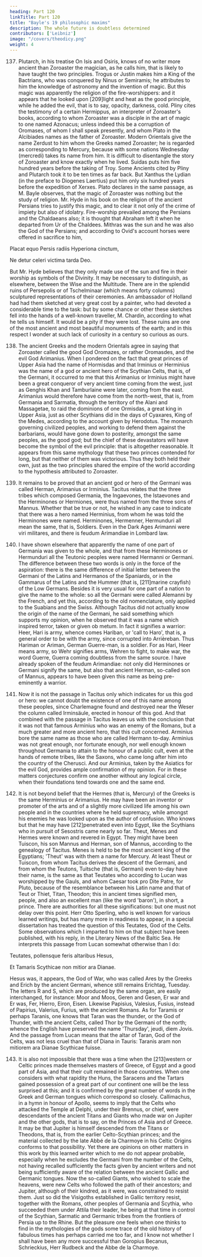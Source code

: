 ```yaml
---
heading: Part 120
linkTitle: Part 120
title: "Bayle's 19 philosophic maxims"
description: The whole future is doubtless determined
contributors: ['Leibniz']
image: "/covers/theodicy.png"
weight: 4
---
```



137. Plutarch, in his treatise On Isis and Osiris, knows of no writer more ancient than Zoroaster the magician, as he calls him, that is likely to have taught the two principles. Trogus or Justin makes him a King of the Bactrians, who was conquered by Ninus or Semiramis; he attributes to him the knowledge of astronomy and the invention of magic. But this magic was apparently the religion of the fire-worshippers: and it appears that he looked upon [209]light and heat as the good principle, while he added the evil, that is to say, opacity, darkness, cold. Pliny cites the testimony of a certain Hermippus, an interpreter of Zoroaster's books, according to whom Zoroaster was a disciple in the art of magic to one named Azonacus; unless indeed this be a corruption of Oromases, of whom I shall speak presently, and whom Plato in the Alcibiades names as the father of Zoroaster. Modern Orientals give the name Zerdust to him whom the Greeks named Zoroaster; he is regarded as corresponding to Mercury, because with some nations Wednesday (mercredi) takes its name from him. It is difficult to disentangle the story of Zoroaster and know exactly when he lived. Suidas puts him five hundred years before the taking of Troy. Some Ancients cited by Pliny and Plutarch took it to be ten times as far back. But Xanthus the Lydian (in the preface to Diogenes Laertius) put him only six hundred years before the expedition of Xerxes. Plato declares in the same passage, as M. Bayle observes, that the magic of Zoroaster was nothing but the study of religion. Mr. Hyde in his book on the religion of the ancient Persians tries to justify this magic, and to clear it not only of the crime of impiety but also of idolatry. Fire-worship prevailed among the Persians and the Chaldaeans also; it is thought that Abraham left it when he departed from Ur of the Chaldees. Mithras was the sun and he was also the God of the Persians; and according to Ovid's account horses were offered in sacrifice to him,

Placat equo Persis radiis Hyperiona cinctum,

Ne detur celeri victima tarda Deo.

But Mr. Hyde believes that they only made use of the sun and fire in their worship as symbols of the Divinity. It may be necessary to distinguish, as elsewhere, between the Wise and the Multitude. There are in the splendid ruins of Persepolis or of Tschelminaar (which means forty columns) sculptured representations of their ceremonies. An ambassador of Holland had had them sketched at very great cost by a painter, who had devoted a considerable time to the task: but by some chance or other these sketches fell into the hands of a well-known traveller, M. Chardin, according to what he tells us himself. It would be a pity if they were lost. These ruins are one of the most ancient and most beautiful monuments of the earth; and in this respect I wonder at such lack of curiosity in a century so curious as ours.


138. The ancient Greeks and the modern Orientals agree in saying that Zoroaster called the good God Oromazes, or rather Oromasdes, and the evil God Arimanius. When I pondered on the fact that great princes of Upper Asia had the name of Hormisdas and that Irminius or Herminius was the name of a god or ancient hero of the Scythian Celts, that is, of the Germani, it occurred to me that this Arimanius or Irminius might have been a great conqueror of very ancient time coming from the west, just as Genghis Khan and Tamburlaine were later, coming from the east. Arimanius would therefore have come from the north-west, that is, from Germania and Sarmatia, through the territory of the Alani and Massagetae, to raid the dominions of one Ormisdas, a great king in Upper Asia, just as other Scythians did in the days of Cyaxares, King of the Medes, according to the account given by Herodotus. The monarch governing civilized peoples, and working to defend them against the barbarians, would have gone down to posterity, amongst the same peoples, as the good god; but the chief of these devastators will have become the symbol of the evil principle: that is altogether reasonable. It appears from this same mythology that these two princes contended for long, but that neither of them was victorious. Thus they both held their own, just as the two principles shared the empire of the world according to the hypothesis attributed to Zoroaster.

139. It remains to be proved that an ancient god or hero of the Germani was called Herman, Arimanius or Irminius. Tacitus relates that the three tribes which composed Germania, the Ingaevones, the Istaevones and the Herminones or Hermiones, were thus named from the three sons of Mannus. Whether that be true or not, he wished in any case to indicate that there was a hero named Herminius, from whom he was told the Herminones were named. Herminones, Hermenner, Hermunduri all mean the same, that is, Soldiers. Even in the Dark Ages Arimanni were viri militares, and there is feudum Arimandiae in Lombard law.

140. I have shown elsewhere that apparently the name of one part of Germania was given to the whole, and that from these Herminones or Hermunduri all the Teutonic peoples were named Hermanni or Germani. The difference between these two words is only in the force of the aspiration: there is the same difference of initial letter between the Germani of the Latins and Hermanos of the Spaniards, or in the Gammarus of the Latins and the Hummer (that is, [211]marine crayfish) of the Low Germans. Besides it is very usual for one part of a nation to give the name to the whole: so all the Germani were called Alemanni by the French, and yet this, according to the old nomenclature, only applied to the Suabians and the Swiss. Although Tacitus did not actually know the origin of the name of the Germani, he said something which supports my opinion, when he observed that it was a name which inspired terror, taken or given ob metum. In fact it signifies a warrior: Heer, Hari is army, whence comes Hariban, or 'call to Haro', that is, a general order to be with the army, since corrupted into Arrièreban. Thus Hariman or Ariman, German Guerre-man, is a soldier. For as Hari, Heer means army, so Wehr signifies arms, Wehren to fight, to make war, the word Guerre, Guerra coming doubtless from the same source. I have already spoken of the feudum Arimandiae: not only did Herminones or Germani signify the same, but also that ancient Herman, so-called son of Mannus, appears to have been given this name as being pre-eminently a warrior.

141. Now it is not the passage in Tacitus only which indicates for us this god or hero: we cannot doubt the existence of one of this name among these peoples, since Charlemagne found and destroyed near the Weser the column called Irminsäule, erected in honour of this god. And that combined with the passage in Tacitus leaves us with the conclusion that it was not that famous Arminius who was an enemy of the Romans, but a much greater and more ancient hero, that this cult concerned. Arminius bore the same name as those who are called Hermann to-day. Arminius was not great enough, nor fortunate enough, nor well enough known throughout Germania to attain to the honour of a public cult, even at the hands of remote tribes, like the Saxons, who came long after him into the country of the Cherusci. And our Arminius, taken by the Asiatics for the evil God, provides ample confirmation of my opinion. For in these matters conjectures confirm one another without any logical circle, when their foundations tend towards one and the same end.

142. It is not beyond belief that the Hermes (that is, Mercury) of the Greeks is the same Herminius or Arimanius. He may have been an inventor or promoter of the arts and of a slightly more civilized life among his own people and in the countries where he held supremacy, while amongst his enemies he was looked upon as the author of confusion. Who knows but that he may have [212]penetrated even into Egypt, like the Scythians who in pursuit of Sesostris came nearly so far. Theut, Menes and Hermes were known and revered in Egypt. They might have been Tuiscon, his son Mannus and Herman, son of Mannus, according to the genealogy of Tacitus. Menes is held to be the most ancient king of the Egyptians; 'Theut' was with them a name for Mercury. At least Theut or Tuiscon, from whom Tacitus derives the descent of the Germani, and from whom the Teutons, Tuitsche (that is, Germani) even to-day have their name, is the same as that Teutates who according to Lucan was worshipped by the Gauls, and whom Caesar took pro Dite Patre, for Pluto, because of the resemblance between his Latin name and that of Teut or Thiet, Titan, Theodon; this in ancient times signified men, people, and also an excellent man (like the word 'baron'), in short, a prince. There are authorities for all these significations: but one must not delay over this point. Herr Otto Sperling, who is well known for various learned writings, but has many more in readiness to appear, in a special dissertation has treated the question of this Teutates, God of the Celts. Some observations which I imparted to him on that subject have been published, with his reply, in the Literary News of the Baltic Sea. He interprets this passage from Lucan somewhat otherwise than I do:

Teutates, pollensque feris altaribus Hesus,

Et Tamaris Scythicae non mitior ara Dianae.

Hesus was, it appears, the God of War, who was called Ares by the Greeks and Erich by the ancient Germani, whence still remains Erichtag, Tuesday. The letters R and S, which are produced by the same organ, are easily interchanged, for instance: Moor and Moos, Geren and Gesen, Er war and Er was, Fer, Hierro, Eiron, Eisen. Likewise Papisius, Valesius, Fusius, instead of Papirius, Valerius, Furius, with the ancient Romans. As for Taramis or perhaps Taranis, one knows that Taran was the thunder, or the God of Thunder, with the ancient Celts, called Thor by the Germani of the north; whence the English have preserved the name 'Thursday', jeudi, diem Jovis. And the passage from Lucan means that the altar of Taran, God of the Celts, was not less cruel than that of Diana in Tauris: Taranis aram non mitiorem ara Dianae Scythicae fuisse.

143. It is also not impossible that there was a time when the [213]western or Celtic princes made themselves masters of Greece, of Egypt and a good part of Asia, and that their cult remained in those countries. When one considers with what rapidity the Huns, the Saracens and the Tartars gained possession of a great part of our continent one will be the less surprised at this; and it is confirmed by the great number of words in the Greek and German tongues which correspond so closely. Callimachus, in a hymn in honour of Apollo, seems to imply that the Celts who attacked the Temple at Delphi, under their Brennus, or chief, were descendants of the ancient Titans and Giants who made war on Jupiter and the other gods, that is to say, on the Princes of Asia and of Greece. It may be that Jupiter is himself descended from the Titans or Theodons, that is, from the earlier Celto-Scythian princes; and the material collected by the late Abbé de la Charmoye in his Celtic Origins conforms to that possibility. Yet there are opinions on other matters in this work by this learned writer which to me do not appear probable, especially when he excludes the Germani from the number of the Celts, not having recalled sufficiently the facts given by ancient writers and not being sufficiently aware of the relation between the ancient Gallic and Germanic tongues. Now the so-called Giants, who wished to scale the heavens, were new Celts who followed the path of their ancestors; and Jupiter, although of their kindred, as it were, was constrained to resist them. Just so did the Visigoths established in Gallic territory resist, together with the Romans, other peoples of Germania and Scythia, who succeeded them under Attila their leader, he being at that time in control of the Scythian, Sarmatic and Germanic tribes from the frontiers of Persia up to the Rhine. But the pleasure one feels when one thinks to find in the mythologies of the gods some trace of the old history of fabulous times has perhaps carried me too far, and I know not whether I shall have been any more successful than Goropius Becanus, Schrieckius, Herr Rudbeck and the Abbe de la Charmoye.
